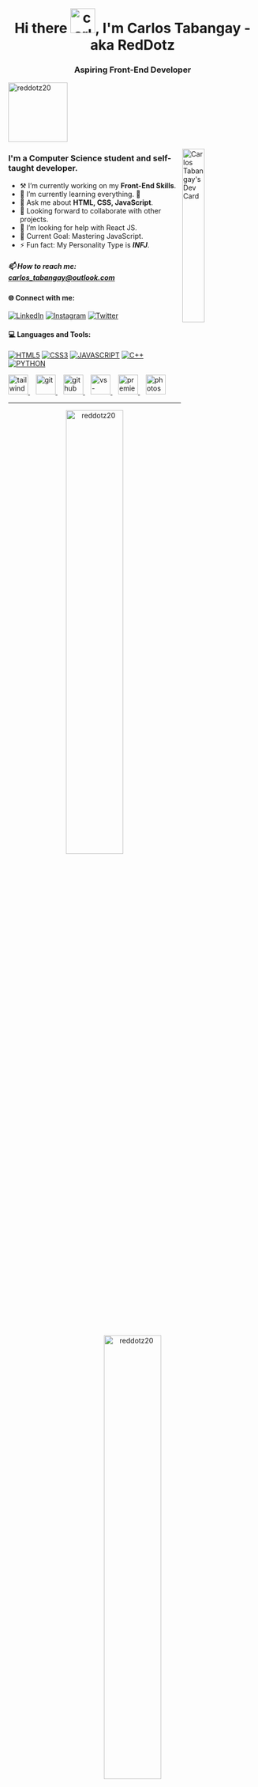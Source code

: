 <h1 align="center">Hi there <img src="https://raw.githubusercontent.com/nixin72/nixin72/master/wave.gif" alt="carlos_tabangay" height="50" width="50" />, I'm Carlos Tabangay - aka RedDotz</br><h3 align="center">Aspiring Front-End Developer</h3></h1>

<p align="left"> <img src="https://komarev.com/ghpvc/?username=reddotz20&label=Profile%20views&color=0e75b6&style=flat" alt="reddotz20" width="120px"/> </p>

<a href="https://app.daily.dev/RedDotz"><img align="right" src="https://api.daily.dev/devcards/ceaaf22b68fa4026a2861923baa12f42.png?r=flo" width="30%" alt="Carlos Tabangay's Dev Card"/></a>

### I'm a Computer Science student and self-taught developer.

-   ⚒ I’m currently working on my **Front-End Skills**.
-   🌱 I’m currently learning everything. 🤣
-   💬 Ask me about **HTML, CSS, JavaScript**.
-   🤝 Looking forward to collaborate with other projects.
-   🤔 I’m looking for help with React JS.
-   🎯 Current Goal: Mastering JavaScript.
-   ⚡ Fun fact: My Personality Type is **_INFJ_**.

##### 📫 How to reach me: **carlos_tabangay@outlook.com**

#### 🌐 Connect with me:

[![LinkedIn](https://img.shields.io/badge/LinkedIn-0077B5?style=for-the-badge&logo=linkedin&logoColor=white)](https://www.linkedin.com/in/carlos-tabangay/)
[![Instagram](https://img.shields.io/badge/Instagram-E4405F?style=for-the-badge&logo=instagram&logoColor=white)](https://instagram.com/carlos_tabangay)
[![Twitter](https://img.shields.io/badge/Twitter-1DA1F2?style=for-the-badge&logo=twitter&logoColor=white)](https://twitter.com/carlos_tabangay)

#### 💻 Languages and Tools:

[![HTML5](https://img.shields.io/badge/HTML5-E34F26?style=for-the-badge&logo=html5&logoColor=white)](https://www.w3schools.com/html/)
[![CSS3](https://img.shields.io/badge/CSS3-1572B6?style=for-the-badge&logo=css3&logoColor=white)](https://www.w3schools.com/css/)
[![JAVASCRIPT](https://img.shields.io/badge/JavaScript-323330?style=for-the-badge&logo=javascript&logoColor=F7DF1E)](https://www.javascript.com/)
[![C++](https://img.shields.io/badge/C%2B%2B-00599C?style=for-the-badge&logo=c%2B%2B&logoColor=white)](https://www.w3schools.com/cpp/)
[![PYTHON](https://img.shields.io/badge/Python-FFD43B?style=for-the-badge&logo=python&logoColor=blu)](https://www.python.org)

<p align="left"> 
<a href="https://tailwindcss.com/" target="_blank" rel="noreferrer"> <img src="https://www.vectorlogo.zone/logos/tailwindcss/tailwindcss-icon.svg" alt="tailwind" width="40" height="40"/> </a>&nbsp;&nbsp;
<a href="https://git-scm.com/" target="_blank" rel="noreferrer"> <img src="https://www.vectorlogo.zone/logos/git-scm/git-scm-icon.svg" alt="git" width="40" height="40"/> </a>&nbsp;&nbsp;
<a href="https://github.com/" target="_blank" rel="noreferrer"> <img src= "https://github.githubassets.com/images/modules/logos_page/GitHub-Mark.png" alt="github" width="40" height="40"/> </a>&nbsp;&nbsp;
<a href="https://code.visualstudio.com/" target="_blank" rel="noreferrer"> <img src="https://upload.wikimedia.org/wikipedia/commons/9/9a/Visual_Studio_Code_1.35_icon.svg" alt="vs-code" width="40" height="40"/> </a>&nbsp;&nbsp;
<a href="https://www.adobe.com/ph_en/products/premiere.html?sdid=G85SYMF5&mv=search&ef_id=CjwKCAjwsMGYBhAEEiwAGUXJafRgahMtnSDYOT51IvkbUl9Ye0iqYr5KrImkFpZmWtTo5ifdz8rlIxoCEIoQAvD_BwE:G:s&s_kwcid=AL!3085!3!424944260635!e!!g!!adobe%20premiere%20pro!703953060!38400846858" target="_blank" rel="noreferrer"> <img src="https://upload.wikimedia.org/wikipedia/commons/4/40/Adobe_Premiere_Pro_CC_icon.svg" alt="premiere-pro" width="40" height="40"/> </a>&nbsp;&nbsp;
<a href="https://www.adobe.com/ph_en/products/photoshop.html?sdid=G4FRYR56&mv=search&ef_id=CjwKCAjwsMGYBhAEEiwAGUXJaePR7y1gG0IpgXnEpbejyqUMAwCFj1oZ_VgN7asLKuqjPGZ45QKZqxoChBAQAvD_BwE:G:s&s_kwcid=AL!3085!3!472536504128!e!!g!!adobe%20ps!11352921013!109631795205" target="_blank" rel="noreferrer"> <img src="https://upload.wikimedia.org/wikipedia/commons/a/af/Adobe_Photoshop_CC_icon.svg" alt="photoshop" width="40" height="40"/> </a>
</p>

---

<p align="center">
  <img width="48%" src="https://github-readme-streak-stats.herokuapp.com/?user=reddotz20&theme=highcontrast"  alt="reddotz20" />
  <img width="48%" src="https://github-readme-stats.vercel.app/api?username=reddotz20&show_icons=true&locale=en&theme=highcontrast"  alt="reddotz20" />
</p>

<p align="center">
  <img width="40%" src="https://github-readme-stats.vercel.app/api/top-langs?username=reddotz20&show_icons=true&locale=en&layout=compact&theme=highcontrast"  alt="reddotz20" />&nbsp;&nbsp;
  <img width="56%" src="http://github-profile-summary-cards.vercel.app/api/cards/profile-details?username=reddotz20&theme=github_dark" alt="reddotz20" />
</p>

<p align="center"> 
  <a href="https://github.com/ryo-ma/github-profile-trophy">
    <img width="45%" src="https://github-profile-trophy.vercel.app/?username=reddotz20&theme=juicyfresh&no-frame=true&row=2&column=3" alt="reddotz20" />
  </a>
</p>

---
